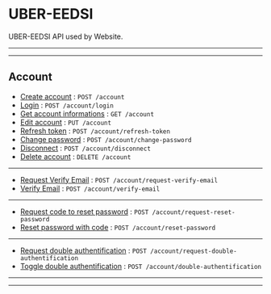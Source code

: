 # UBER-EEDSI

UBER-EEDSI API used by Website.

---

---

## Account

- [Create account](doc/account/create.md) : `POST /account`
- [Login](doc/account/login.md) : `POST /account/login`
- [Get account informations](doc/account/data.md) : `GET /account`
- [Edit account](doc/account/edit.md) : `PUT /account`
- [Refresh token](doc/account/refresh-token.md) : `POST /account/refresh-token`
- [Change password](doc/account/change-password.md) : `POST /account/change-password`
- [Disconnect](doc/account/disconnect.md) : `POST /account/disconnect`
- [Delete account](doc/account/delete.md) : `DELETE /account`

---

- [Request Verify Email](doc/account/request-verify-email.md) : `POST /account/request-verify-email`
- [Verify Email](doc/account/verify-email.md) : `POST /account/verify-email`

---

- [Request code to reset password](doc/account/request-reset-password.md) : `POST /account/request-reset-password`
- [Reset password with code](doc/account/reset-password.md) : `POST /account/reset-password`

---

- [Request double authentification](doc/account/request-double-authentification.md) : `POST /account/request-double-authentification`
- [Toggle double authentification](doc/account/double-authentification.md) : `POST /account/double-authentification`

---

---
